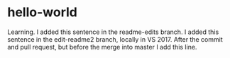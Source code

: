# hello-world
Learning.  I added this sentence in the readme-edits branch.
I added this sentence in the edit-readme2 branch, locally in VS 2017.
After the commit and pull request, but before the merge into master I add this line.
